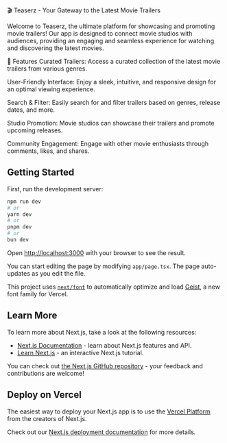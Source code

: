 🎬 Teaserz - Your Gateway to the Latest Movie Trailers

Welcome to Teaserz, the ultimate platform for showcasing and promoting movie trailers! Our app is designed to connect movie studios with audiences, providing an engaging and seamless experience for watching and discovering the latest movies.

🌟 Features
Curated Trailers: Access a curated collection of the latest movie trailers from various genres.

User-Friendly Interface: Enjoy a sleek, intuitive, and responsive design for an optimal viewing experience.

Search & Filter: Easily search for and filter trailers based on genres, release dates, and more.

Studio Promotion: Movie studios can showcase their trailers and promote upcoming releases.

Community Engagement: Engage with other movie enthusiasts through comments, likes, and shares.

## Getting Started

First, run the development server:

```bash
npm run dev
# or
yarn dev
# or
pnpm dev
# or
bun dev
```

Open [http://localhost:3000](http://localhost:3000) with your browser to see the result.

You can start editing the page by modifying `app/page.tsx`. The page auto-updates as you edit the file.

This project uses [`next/font`](https://nextjs.org/docs/app/building-your-application/optimizing/fonts) to automatically optimize and load [Geist](https://vercel.com/font), a new font family for Vercel.

## Learn More

To learn more about Next.js, take a look at the following resources:

- [Next.js Documentation](https://nextjs.org/docs) - learn about Next.js features and API.
- [Learn Next.js](https://nextjs.org/learn) - an interactive Next.js tutorial.

You can check out [the Next.js GitHub repository](https://github.com/vercel/next.js) - your feedback and contributions are welcome!

## Deploy on Vercel

The easiest way to deploy your Next.js app is to use the [Vercel Platform](https://vercel.com/new?utm_medium=default-template&filter=next.js&utm_source=create-next-app&utm_campaign=create-next-app-readme) from the creators of Next.js.

Check out our [Next.js deployment documentation](https://nextjs.org/docs/app/building-your-application/deploying) for more details.
